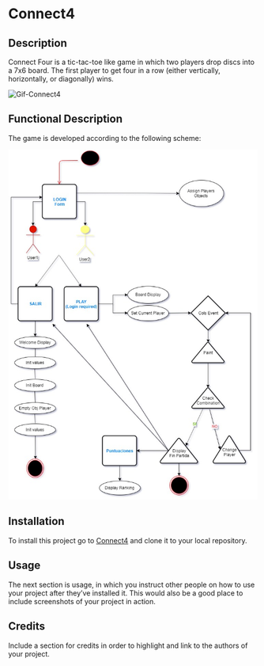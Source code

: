 # Connect4

## Description

Connect Four is a tic-tac-toe like game in which two players drop discs into a 7x6 board. The first player to get four in a row (either vertically, horizontally, or diagonally) wins.


![Gif-Connect4](https://media2.giphy.com/media/Zey3Av3PpHISA/200.webp?cid=790b76116ef6ebef6428d453f1f0b65f56c7d21e141db45b&rid=200.webp)


## Functional Description

The game is developed according to the following scheme:

![Activities](Connect4.jpg)

## Installation

To install this project go to [Connect4](https://github.com/manoli2013/Connect4.git) and clone it to your local repository.

## Usage

The next section is usage, in which you instruct other people on how to use your project after they’ve installed it. This would also be a good place to include screenshots of your project in action.

## Credits

Include a section for credits in order to highlight and link to the authors of your project.




